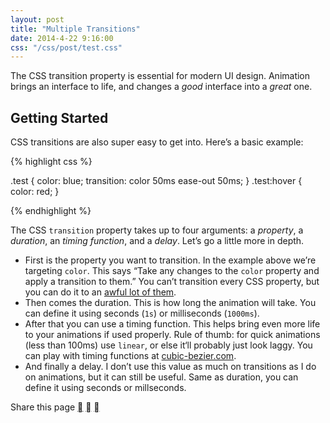 ```yaml
---
layout: post
title: "Multiple Transitions"
date: 2014-4-22 9:16:00
css: "/css/post/test.css"
---
```


The CSS transition property is essential for modern UI design. Animation brings an interface to life, and changes a *good* interface into a *great* one.

## Getting Started

CSS transitions are also super easy to get into. Here’s a basic example:

{% highlight css %}

.test {
	color: blue;
	transition: color 50ms ease-out 50ms;
}
.test:hover {
	color: red;
}

{% endhighlight %}

The CSS `transition` property takes up to four arguments: a *property*, a *duration*, an *timing function*, and a *delay*. Let’s go a little more in depth.

* First is the property you want to transition. In the example above we’re targeting `color`. This says “Take any changes to the `color` property and apply a transition to them.” You can’t transition every CSS property, but you can do it to an [awful lot of them](http://leaverou.github.io/animatable/).
* Then comes the duration. This is how long the animation will take. You can define it using seconds (`1s`) or milliseconds (`1000ms`).
* After that you can use a timing function. This helps bring even more life to your animations if used properly. Rule of thumb: for quick animations (less than 100ms) use `linear`, or else it‘ll probably just look laggy. You can play with timing functions at [cubic-bezier.com](http://cubic-bezier.com/).
* And finally a delay. I don’t use this value as much on transitions as I do on animations, but it can still be useful. Same as duration, you can define it using seconds or millseconds.


<p class="special-share" id="specialShare">
	Share this page
	<a href="#" class="first"></a>
	<a href="#" class="second"></a>
	<a href="#" class="third"></a>
</p>